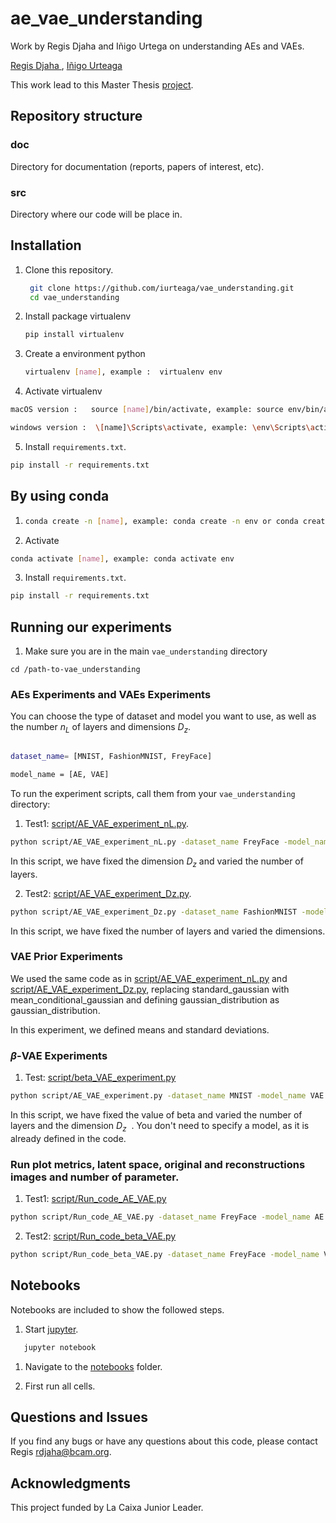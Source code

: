 # ae_vae_understanding

Work by Regis Djaha and Iñigo Urtega on understanding AEs and VAEs.

[Regis Djaha ][Regis], [Iñigo Urteaga][Iñigo ]

[Regis]: https://github.com/RegisKonan
[Iñigo]: https://iurteaga.github.io/

This work lead to this Master Thesis [project](https://github.com/RegisKonan/ae_vae_understanding/blob/a00e1b481b5d796bc9fea429763acd4923cc4698/reports/Regis_Djaha_AMMI_project_2023.pdf).

[paper]: ...

## Repository structure

### doc

Directory for documentation (reports, papers of interest, etc).

### src

Directory where our code will be place in.
## Installation

1. Clone this repository.
   ```sh
    git clone https://github.com/iurteaga/vae_understanding.git
    cd vae_understanding
   ```

2. Install package virtualenv
   ```sh
   pip install virtualenv
   ```
3. Create a environment python
   ```sh
   virtualenv [name], example :  virtualenv env
   ```
4. Activate virtualenv
   
```sh 
macOS version :   source [name]/bin/activate, example: source env/bin/activate
```

```sh 
windows version :  \[name]\Scripts\activate, example: \env\Scripts\activate
```
5. Install `requirements.txt`.

 ```sh
 pip install -r requirements.txt
 ```
## By using conda
1.  
   ```sh
   conda create -n [name], example: conda create -n env or conda create -n env python=3.12.2
   ```
2. Activate 
```sh
conda activate [name], example: conda activate env
```
3. Install `requirements.txt`.
```sh
pip install -r requirements.txt
```
   
## Running our experiments

1. Make sure you are in the main `vae_understanding` directory

```
cd /path-to-vae_understanding
```
   
### AEs Experiments and VAEs Experiments

You can choose the type of dataset and model you want to use, as well as the number $n_L$ of layers and dimensions $D_z$.

```sh

dataset_name= [MNIST, FashionMNIST, FreyFace]

model_name = [AE, VAE]

```

To run the experiment scripts, call them from your `vae_understanding` directory:

1. Test1: [script/AE_VAE_experiment_nL.py](./script/AE_VAE_experiment_nL.py).
   
```sh
python script/AE_VAE_experiment_nL.py -dataset_name FreyFace -model_name AE   -n_L 3 7  -D_z 5
```

In this script, we have fixed the dimension $D_z$ and varied the number of layers.


2. Test2: [script/AE_VAE_experiment_Dz.py](./script/AE_VAE_experiment_Dz.py).
   
```sh
python script/AE_VAE_experiment_Dz.py -dataset_name FashionMNIST -model_name VAE   -n_L 3   -D_z  2 5
```

In this script, we have fixed the number of layers and varied the dimensions.

### VAE Prior Experiments

We used the same code as in [script/AE_VAE_experiment_nL.py](./script/AE_VAE_experiment_nL.py) and [script/AE_VAE_experiment_Dz.py](./script/AE_VAE_experiment_Dz.py), replacing standard_gaussian with mean_conditional_gaussian and defining gaussian_distribution as gaussian_distribution.

In this experiment, we defined means and standard deviations.

### $\beta$-VAE Experiments

1. Test: [script/beta_VAE_experiment.py](./script/beta_VAE_experiment.py) 
   
```sh
python script/AE_VAE_experiment.py -dataset_name MNIST -model_name VAE  -beta 0.02 1 1.5 10 -n_L 1 -D_z 5
```

In this script, we have fixed the value of beta and varied the number of layers and the dimension $D_z$
​
 . You don't need to specify a model, as it is already defined in the code.

### Run plot metrics, latent space, original and reconstructions images and number of parameter.

1. Test1: [script/Run_code_AE_VAE.py](./script/Run_code_AE_VAE.py) 
   
```sh
python script/Run_code_AE_VAE.py -dataset_name FreyFace -model_name AE  -n_L 1 -D_z 2
```


2. Test2: [script/Run_code_beta_VAE.py](./script/Run_code_beta_VAE.py) 
   
```sh
python script/Run_code_beta_VAE.py -dataset_name FreyFace -model_name VAE  -beta 0.02 1 1.5 10 -n_L 1 -D_z 5
```

## Notebooks

Notebooks are included to show the followed steps.

1. Start [jupyter](https://jupyter.org).
```sh
   jupyter notebook
```

1. Navigate to the [notebooks](https://github.com/iurteaga/vae_understanding/tree/0d6386509fea6a3bf58298143d00c1475ddfb2df/notebooks) folder.

1. First run all cells.

 
Questions and Issues
--------------------

If you find any bugs or have any questions about this code, please contact Regis [rdjaha@bcam.org](rdjaha@bcam.org). 

Acknowledgments
--------------------

This project funded by La Caixa Junior Leader.
